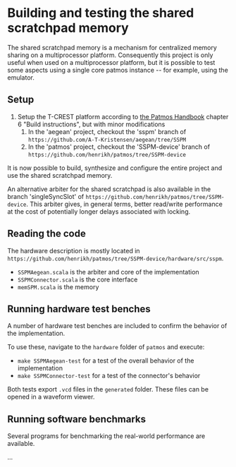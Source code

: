Building and testing the shared scratchpad memory
=====================================

The shared scratchpad memory is a mechanism for centralized memory sharing on a multiprocessor platform.
Consequently this project is only useful when used on a multiprocessor platform, but it is possible to test some aspects using a single core patmos instance -- for example, using the emulator.

Setup
--------

 1. Setup the T-CREST platform according to [the Patmos Handbook] chapter 6 "Build instructions", but with minor modifications
    1. In the 'aegean' project, checkout the 'sspm' branch of `https://github.com/A-T-Kristensen/aegean/tree/SSPM`
    2. In the 'patmos' project, checkout the 'SSPM-device' branch of `https://github.com/henrikh/patmos/tree/SSPM-device`

It is now possible to build, synthesize and configure the entire project and use the shared scratchpad memory.

An alternative arbiter for the shared scratchpad is also available in the branch 'singleSyncSlot' of `https://github.com/henrikh/patmos/tree/SSPM-device`.
This arbiter gives, in general terms, better read/write performance at the cost of potentially longer delays associated with locking.

Reading the code
-------------------------

The hardware description is mostly located in `https://github.com/henrikh/patmos/tree/SSPM-device/hardware/src/sspm`.

 - `SSPMAegean.scala` is the arbiter and core of the implementation
 - `SSPMConnector.scala` is the core interface
 - `memSPM.scala` is the memory

Running hardware test benches
--------------------------------------------

A number of hardware test benches are included to confirm the behavior of the implementation.

To use these, navigate to the `hardware` folder of `patmos` and execute:

 - `make SSPMAegean-test` for a test of the overall behavior of the implementation
 - `make SSPMConnector-test` for a test of the connector's behavior

Both tests export `.vcd` files in the `generated` folder. These files can be opened in a waveform viewer.

Running software benchmarks
--------------------------------------------

Several programs for benchmarking the real-world performance are available.

...

[the Patmos Handbook]: http://patmos.compute.dtu.dk/patmos_handbook.pdf

